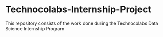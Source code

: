# Technocolabs-Internship-Project

This repository consists of the work done during the Technocolabs Data Science Internship Program
